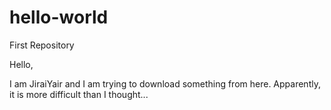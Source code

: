 # hello-world
First Repository

Hello,

I am JiraiYair and I am trying to download something from here. Apparently, it is more difficult than I thought...

